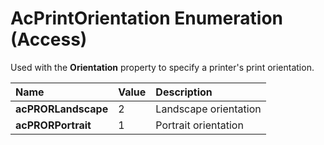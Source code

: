 
# AcPrintOrientation Enumeration (Access)

Used with the  **Orientation** property to specify a printer's print orientation.



|**Name**|**Value**|**Description**|
|:-----|:-----|:-----|
| **acPRORLandscape**|2|Landscape orientation|
| **acPRORPortrait**|1|Portrait orientation|
